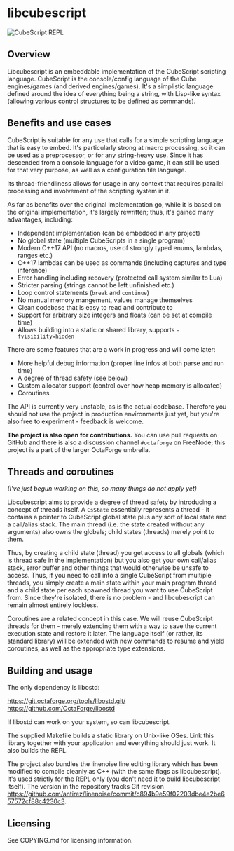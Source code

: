 # libcubescript

![CubeScript REPL](https://ftp.octaforge.org/q66/random/libcs_repl.gif)

## Overview

Libcubescript is an embeddable implementation of the CubeScript scripting
language. CubeScript is the console/config language of the Cube engines/games
(and derived engines/games). It's a simplistic language defined around the
idea of everything being a string, with Lisp-like syntax (allowing various
control structures to be defined as commands).

## Benefits and use cases

CubeScript is suitable for any use that calls for a simple scripting language
that is easy to embed. It's particularly strong at macro processing, so it can
be used as a preprocessor, or for any string-heavy use. Since it has descended
from a console language for a video game, it can still be used for that very
purpose, as well as a configuration file language.

Its thread-friendliness allows for usage in any context that requires parallel
processing and involvement of the scripting system in it.

As far as benefits over the original implementation go, while it is based on
the original implementation, it's largely rewritten; thus, it's gained many
advantages, including:

* Independent implementation (can be embedded in any project)
* No global state (multiple CubeScripts in a single program)
* Modern C++17 API (no macros, use of strongly typed enums, lambdas, ranges etc.)
* C++17 lambdas can be used as commands (including captures and type inference)
* Error handling including recovery (protected call system similar to Lua)
* Stricter parsing (strings cannot be left unfinished etc.)
* Loop control statements (`break` and `continue`)
* No manual memory mangement, values manage themselves
* Clean codebase that is easy to read and contribute to
* Support for arbitrary size integers and floats (can be set at compile time)
* Allows building into a static or shared library, supports `-fvisibility=hidden`

There are some features that are a work in progress and will come later:

* More helpful debug information (proper line infos at both parse and run time)
* A degree of thread safety (see below)
* Custom allocator support (control over how heap memory is allocated)
* Coroutines

The API is currently very unstable, as is the actual codebase. Therefore you
should not use the project in production environments just yet, but you're
also free to experiment - feedback is welcome.

**The project is also open for contributions.** You can use pull requests on
GitHub and there is also a discussion channel `#octaforge` on FreeNode; this
project is a part of the larger OctaForge umbrella.

## Threads and coroutines

*(I've just begun working on this, so many things do not apply yet)*

Libcubescript aims to provide a degree of thread safety by introducing a concept
of threads itself. A `CsState` essentially represents a thread - it contains a
pointer to CubeScript global state plus any sort of local state and a call/alias
stack. The main thread (i.e. the state created without any arguments) also owns
the globals; child states (threads) merely point to them.

Thus, by creating a child state (thread) you get access to all globals (which
is thread safe in the implementation) but you also get your own call/alias stack,
error buffer and other things that would otherwise be unsafe to access. Thus,
if you need to call into a single CubeScript from multiple threads, you simply
create a main state within your main program thread and a child state per each
spawned thread you want to use CubeScript from. Since they're isolated, there
is no problem - and libcubescript can remain almost entirely lockless.

Coroutines are a related concept in this case. We will reuse CubeScript threads
for them - merely extending them with a way to save the current execution state
and restore it later. The language itself (or rather, its standard library) will
be extended with new commands to resume and yield coroutines, as well as the
appropriate type extensions.

## Building and usage

The only dependency is libostd:

https://git.octaforge.org/tools/libostd.git/
https://github.com/OctaForge/libostd

If libostd can work on your system, so can libcubescript.

The supplied Makefile builds a static library on Unix-like OSes. Link this
library together with your application and everything should just work. It also
builds the REPL.

The project also bundles the linenoise line editing library which has been modified
to compile cleanly as C++ (with the same flags as libcubescript). It's used strictly
for the REPL only (you don't need it to build libcubescript itself). The version
in the repository tracks Git revision https://github.com/antirez/linenoise/commit/c894b9e59f02203dbe4e2be657572cf88c4230c3.

## Licensing

See COPYING.md for licensing information.
